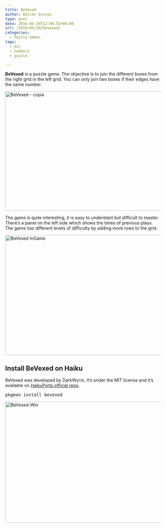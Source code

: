 ```yaml
---
title: BeVexed
author: Adrián Arroyo
type: post
date: 2016-05-29T12:00:55+00:00
url: /2016/05/29/bevexed/
categories:
  - Puzzle Games
tags:
  - mit
  - numbers
  - puzzle

---
```

**BeVexed** is a puzzle game. The objective is to join the different boxes from the right grid in the left grid. You can only join two boxes if their edges have the same number.

<img class="alignnone size-full wp-image-37" src="https://gamingonhaiku.cf/wp-content/uploads/2016/05/BeVexed-copia.png" alt="BeVexed - copia" width="638" height="386" srcset="https://gamingonhaiku.cf/wp-content/uploads/2016/05/BeVexed-copia.png 638w, https://gamingonhaiku.cf/wp-content/uploads/2016/05/BeVexed-copia-300x182.png 300w" sizes="(max-width: 709px) 85vw, (max-width: 909px) 67vw, (max-width: 984px) 61vw, (max-width: 1362px) 45vw, 600px" />

The game is quite interesting, it is easy to understant but difficult to master. There&#8217;s a panel on the left side which shows the times of previous plays. The game has different levels of difficulty by adding more rows to the grid.

<img class="alignnone size-full wp-image-40" src="https://gamingonhaiku.cf/wp-content/uploads/2016/05/BeVexed-InGame.png" alt="BeVexed InGame" width="615" height="389" srcset="https://gamingonhaiku.cf/wp-content/uploads/2016/05/BeVexed-InGame.png 615w, https://gamingonhaiku.cf/wp-content/uploads/2016/05/BeVexed-InGame-300x190.png 300w" sizes="(max-width: 709px) 85vw, (max-width: 909px) 67vw, (max-width: 984px) 61vw, (max-width: 1362px) 45vw, 600px" />

## Install BeVexed on Haiku

BeVexed was developed by DarkWyrm, it&#8217;s under the MIT license and it&#8217;s available on [HaikuPorts official repo][1].

<pre>pkgman install bevexed</pre>

<img class="alignnone size-full wp-image-53" src="https://gamingonhaiku.cf/wp-content/uploads/2016/05/BeVexed-Win.png" alt="BeVexed-Win" width="638" height="392" srcset="https://gamingonhaiku.cf/wp-content/uploads/2016/05/BeVexed-Win.png 638w, https://gamingonhaiku.cf/wp-content/uploads/2016/05/BeVexed-Win-300x184.png 300w" sizes="(max-width: 709px) 85vw, (max-width: 909px) 67vw, (max-width: 984px) 61vw, (max-width: 1362px) 45vw, 600px" />

 [1]: https://depot.haiku-os.org/#/pkg/bevexed/haikuports/20141224/-/-/-/2/x86_gcc2?bcguid=bc310-IRSL